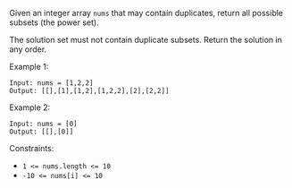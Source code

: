 Given an integer array `nums` that may contain duplicates, return all possible subsets (the power set).

The solution set must not contain duplicate subsets. Return the solution in any order.

Example 1:

```
Input: nums = [1,2,2]
Output: [[],[1],[1,2],[1,2,2],[2],[2,2]]
```

Example 2:

```
Input: nums = [0]
Output: [[],[0]]
```

Constraints:

- `1 <= nums.length <= 10`
- `-10 <= nums[i] <= 10`
